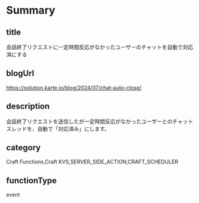 # Summary

## title

会話終了リクエストに一定時間反応がなかったユーザーのチャットを自動で対応済にする

## blogUrl

https://solution.karte.io/blog/2024/07/chat-auto-close/

## description

会話終了リクエストを送信したが一定時間反応がなかったユーザーとのチャットスレッドを、自動で「対応済み」にします。

## category

Craft Functions,Craft KVS,SERVER_SIDE_ACTION,CRAFT_SCHEDULER

## functionType

event
